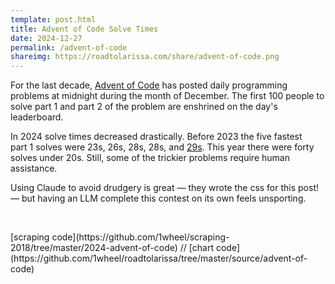 ```yaml
---
template: post.html
title: Advent of Code Solve Times
date: 2024-12-27
permalink: /advent-of-code
shareimg: https://roadtolarissa.com/share/advent-of-code.png
---
```


<div class='full-bleed'>
	<div class='graph'></div>
</div>

For the last decade, [Advent of Code](https://adventofcode.com/) has posted daily programming problems at midnight during the month of December. The first 100 people to solve <span class='part-1'>part 1</span> and <span class='part-2'>part 2</span> of the problem are enshrined on the day's leaderboard. 

In 2024 solve times decreased drastically. Before 2023 the five fastest <span class='part-1'>part&nbsp;1</span> solves were 23s, 26s, 28s, 28s, and [29s](https://youtu.be/Vl1w7kWRtDg?si=WqSkv5kJ6qbbmQN1&t=145). This year there were forty solves under 20s. Still, some of the trickier problems require human assistance. 

Using Claude to avoid drudgery is great — they wrote the css for this post! — but having an LLM complete this contest on its own feels unsporting.



<div id='notes'>
<br>
<p>[scraping code](https://github.com/1wheel/scraping-2018/tree/master/2024-advent-of-code) // [chart code](https://github.com/1wheel/roadtolarissa/tree/master/source/advent-of-code)
</div>


<link rel='stylesheet' type='text/css' href='style.css'>


<div class='tooltip'></div>

<script src='https://roadtolarissa.com/slinks/static-rss/d3_.js'></script>
<script src='../shared/chromatic.js'></script>
<script src='../worlds-group-2017/swoopy-drag.js'></script>

<script src='util.js'></script>
<script src='annotations.js'></script>
<script src='init-swoopy.js'></script>
<script src='init.js'></script>
